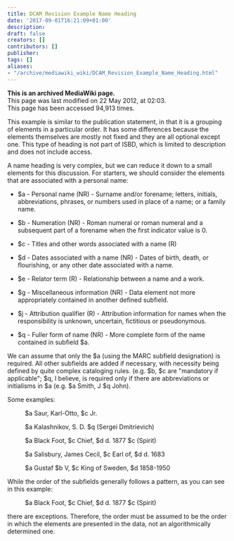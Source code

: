 ```yaml
---
title: DCAM Revision Example Name Heading
date: '2017-09-01T16:21:09+01:00'
description: 
draft: false
creators: []
contributors: []
publisher: 
tags: []
aliases:
- "/archive/mediawiki_wiki/DCAM_Revision_Example_Name_Heading.html"
---
```


 **This is an archived MediaWiki page.**  
This page was last modified on 22 May 2012, at 02:03.  
This page has been accessed 94,913 times.

This example is similar to the publication statement, in that it is a grouping of elements in a particular order. It has some differences because the elements themselves are mostly not fixed and they are all optional except one. This type of heading is not part of ISBD, which is limited to description and does not include access.

A name heading is very complex, but we can reduce it down to a small elements for this discussion. For starters, we should consider the elements that are associated with a personal name:

- $a - Personal name (NR) - Surname and/or forename; letters, initials, abbreviations, phrases, or numbers used in place of a name; or a family name.

- $b - Numeration (NR) - Roman numeral or roman numeral and a subsequent part of a forename when the first indicator value is 0.

- $c - Titles and other words associated with a name (R)

- $d - Dates associated with a name (NR) - Dates of birth, death, or flourishing, or any other date associated with a name.

- $e - Relator term (R) - Relationship between a name and a work.

- $g - Miscellaneous information (NR) - Data element not more appropriately contained in another defined subfield.

- $j - Attribution qualifier (R) - Attribution information for names when the responsibility is unknown, uncertain, fictitious or pseudonymous.

- $q - Fuller form of name (NR) - More complete form of the name contained in subfield $a.

We can assume that only the $a (using the MARC subfield designation) is required. All other subfields are added if necessary, with necessity being defined by quite complex cataloging rules. (e.g. $b, $c are "mandatory if applicable"; $q, I believe, is required only if there are abbreviations or initialisms in $a (e.g. $a Smith, J $q John).

Some examples:

<dl><dd>$a Saur, Karl-Otto, $c Jr. 
</dd></dl>
<dl><dd>$a Kalashnikov, S. D. $q (Sergei Dmitrievich) 
</dd></dl>
<dl><dd>$a Black Foot, $c Chief, $d d. 1877 $c (Spirit) 
</dd></dl>
<dl><dd>$a Salisbury, James Cecil, $c Earl of, $d d. 1683 
</dd></dl>
<dl><dd>$a Gustaf $b V, $c King of Sweden, $d 1858-1950 
</dd></dl>


While the order of the subfields generally follows a pattern, as you can see in this example:

<dl><dd>$a Black Foot, $c Chief, $d d. 1877 $c (Spirit) 
</dd></dl>


there are exceptions. Therefore, the order must be assumed to be the order in which the elements are presented in the data, not an algorithmically determined one.

